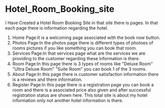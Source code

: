 # Hotel_Room_Booking_site
I Have Created a Hotel Room Booking Site in that site there is pages.
In that each page there is information regarding the hotel.
1) Home Page:It is a welcoming page associated with the book now button.
2) Photos Page:In the photos page there is different types of photoes of rooms pictures if you like something you can book that room.
3) Services Page:In that services page what are the services we are providing to the customer regarding these information is there.
4) Room Page:In this page there is 3 types of rooms like "Deluxe Room" "Ultra Deluxe Room" "Suite Room" you can book 1 of the 3 rooms.
5) About Page:In this page there is customer satisfaction information there is a reviews and there information.
6) Register Page:In this page there is a registration page you can book a room and there is a associated price also given and after successful registration status are shown here.
    This total site is about my hotel information only not another hotel information is there.
   
